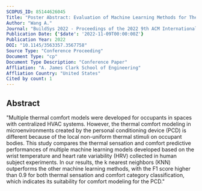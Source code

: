 ```yaml
---
SCOPUS_ID: 85144626045
Title: "Poster Abstract: Evaluation of Machine Learning Methods for Thermal Sensation and Comfort Predictions in Microenvironments Created by Personal Conditioning Devices"
Author: "Wang A."
Journal: "BuildSys 2022 - Proceedings of the 2022 9th ACM International Conference on Systems for Energy-Efficient Buildings, Cities, and Transportation"
Publication Date: {'$date': '2022-11-09T00:00:00Z'}
Publication Year: 2022
DOI: "10.1145/3563357.3567758"
Source Type: "Conference Proceeding"
Document Type: "cp"
Document Type Description: "Conference Paper"
Affliation: "A. James Clark School of Engineering"
Affliation Country: "United States"
Cited by count: 1
---
```


## Abstract
"Multiple thermal comfort models were developed for occupants in spaces with centralized HVAC systems. However, the thermal comfort modeling in microenvironments created by the personal conditioning device (PCD) is different because of the local non-uniform thermal stimuli on occupant bodies. This study compares the thermal sensation and comfort predictive performances of multiple machine learning models developed based on the wrist temperature and heart rate variability (HRV) collected in human subject experiments. In our results, the k nearest neighbors (KNN) outperforms the other machine learning methods, with the F1 score higher than 0.9 for both thermal sensation and comfort category classification, which indicates its suitability for comfort modeling for the PCD."
